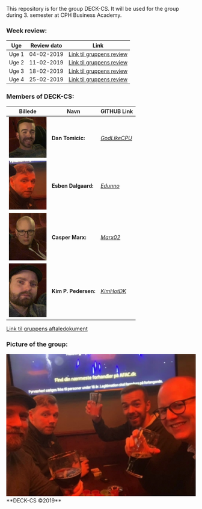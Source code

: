 This repository is for the group DECK-CS.
It will be used for the group during 3. semester at CPH Business Academy.

### Week review:

Uge | Review dato | Link
------------ | ------------- | -------------
Uge 1| 04-02-2019 | [Link til gruppens review](https://kimhotdk.github.io/DECK-CS/week1) 
Uge 2| 11-02-2019 |  [Link til gruppens review](https://kimhotdk.github.io/DECK-CS/week2) 
Uge 3| 18-02-2019 |  [Link til gruppens review](https://kimhotdk.github.io/DECK-CS/week3) 
Uge 4| 25-02-2019 |  [Link til gruppens review](https://kimhotdk.github.io/DECK-CS/week4) 

### Members of DECK-CS:

Billede | Navn | GITHUB Link
------------ | ------------- | -------------
<img src="Dan-resized.jpg" width="100"/> |  **Dan Tomicic:** | [_GodLikeCPU_](https://github.com/GodLikeCPU)  
<img src="Esben2-resized.jpg" width="100"/> | **Esben Dalgaard:** | [_Edunno_](https://github.com/Edunno)  
<img src="Casper-resized.jpg" width="100"/> | **Casper Marx:** | [_Marx02_](https://github.com/Marx02)
<img src="Kim-resized.jpg" width="100"/> | **Kim P. Pedersen:** | [_KimHotDK_](https://github.com/KimHotDK)

[Link til gruppens aftaledokument](https://docs.google.com/document/d/1uSLKk3kQAV3UQ0Y1XKtVFQ_YJ_gXrON00-IDqS8o5s4/edit?usp=sharing) 

### Picture of the group:
<img src="48390921_2236580056373541_3832447443329351680_n-resized.jpg" width="700"/>  
**DECK-CS ©2019**
